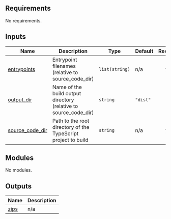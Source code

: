 <!-- BEGIN_TF_DOCS -->
<!-- markdownlint-disable -->
<!-- vale off -->

## Requirements

No requirements.
## Inputs

| Name | Description | Type | Default | Required |
|------|-------------|------|---------|:--------:|
| <a name="input_entrypoints"></a> [entrypoints](#input\_entrypoints) | Entrypoint filenames (relative to source\_code\_dir) | `list(string)` | n/a | yes |
| <a name="input_output_dir"></a> [output\_dir](#input\_output\_dir) | Name of the build output directory (relative to source\_code\_dir) | `string` | `"dist"` | no |
| <a name="input_source_code_dir"></a> [source\_code\_dir](#input\_source\_code\_dir) | Path to the root directory of the TypeScript project to build | `string` | n/a | yes |
## Modules

No modules.
## Outputs

| Name | Description |
|------|-------------|
| <a name="output_zips"></a> [zips](#output\_zips) | n/a |
<!-- vale on -->
<!-- markdownlint-enable -->
<!-- END_TF_DOCS -->